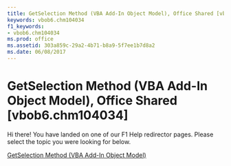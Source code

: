 ```yaml
---
title: GetSelection Method (VBA Add-In Object Model), Office Shared [vbob6.chm104034]
keywords: vbob6.chm104034
f1_keywords:
- vbob6.chm104034
ms.prod: office
ms.assetid: 303a859c-29a2-4b71-b8a9-5f7ee1b7d8a2
ms.date: 06/08/2017
---
```



# GetSelection Method (VBA Add-In Object Model), Office Shared [vbob6.chm104034]

Hi there! You have landed on one of our F1 Help redirector pages. Please select the topic you were looking for below.

[GetSelection Method (VBA Add-In Object Model)](http://msdn.microsoft.com/library/f7275ba1-85a3-4939-2ab2-f39e750623f0%28Office.15%29.aspx)


